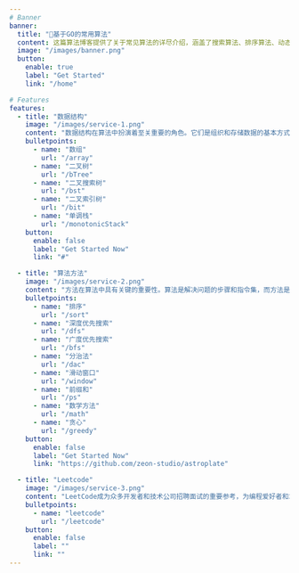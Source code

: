 ```yaml
---
# Banner
banner:
  title: "🔬基于GO的常用算法"
  content: 这篇算法博客提供了关于常见算法的详尽介绍，涵盖了搜索算法、排序算法、动态规划等多个方面。博客以清晰易懂的语言解释了每种算法的原理和应用场景，对于学习和理解算法有着重要的帮助。此外，博客还提供了大量实例和代码示例，让读者通过实践掌握算法的实现方法。无论是初学者还是有经验的开发者，都能从这篇博客中获得新的见解和知识，加深对算法的理解和运用能力。总体而言，这篇算法博客是一份非常有价值的学习资料，推荐给所有对算法感兴趣的读者阅读。"
  image: "/images/banner.png"
  button:
    enable: true
    label: "Get Started"
    link: "/home"

# Features
features:
  - title: "数据结构"
    image: "/images/service-1.png"
    content: "数据结构在算法中扮演着至关重要的角色。它们是组织和存储数据的基本方式，影响着算法的运行效率和性能。合理选择和优化数据结构能够显著提高算法的执行速度和内存使用效率，使得问题的解决更加高效和可靠。深入理解数据结构对于算法的设计、分析和实现至关重要，是成为优秀算法工程师的基础。"
    bulletpoints:
      - name: "数组"
        url: "/array"
      - name: "二叉树"
        url: "/bTree"
      - name: "二叉搜索树"
        url: "/bst"
      - name: "二叉索引树"
        url: "/bit"
      - name: "单调栈"
        url: "/monotonicStack"
    button:
      enable: false
      label: "Get Started Now"
      link: "#"

  - title: "算法方法"
    image: "/images/service-2.png"
    content: "方法在算法中具有关键的重要性。算法是解决问题的步骤和指令集，而方法是应用这些指令集的途径。正确选择和实施合适的方法可以决定算法的效率和准确性。优秀的方法设计能够使算法更快速地解决问题，减少资源消耗，提高性能。此外，方法还包括对算法的优化、调试和维护，确保算法的可靠性和可持续性。因此，方法是算法设计和实现的关键要素，直接影响问题解决的成败。"
    bulletpoints:
      - name: "排序"
        url: "/sort"
      - name: "深度优先搜索"
        url: "/dfs"
      - name: "广度优先搜索"
        url: "/bfs"
      - name: "分治法"
        url: "/dac"
      - name: "滑动窗口"
        url: "/window"
      - name: "前缀和"
        url: "/ps"
      - name: "数学方法"
        url: "/math"
      - name: "贪心"
        url: "/greedy"
    button:
      enable: false
      label: "Get Started Now"
      link: "https://github.com/zeon-studio/astroplate"

  - title: "Leetcode"
    image: "/images/service-3.png"
    content: "LeetCode成为众多开发者和技术公司招聘面试的重要参考，为编程爱好者和求职者提供了一个优秀的学习和展示平台。"
    bulletpoints:
      - name: "leetcode"
        url: "/leetcode"
    button:
      enable: false
      label: ""
      link: ""
---
```

